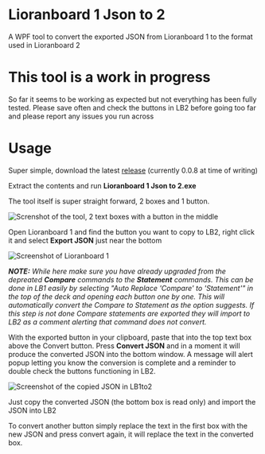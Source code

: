 # Lioranboard 1 Json to 2
A WPF tool to convert the exported JSON from Lioranboard 1 to the format used in Lioranboard 2

# This tool is a work in progress
So far it seems to be working as expected but not everything has been fully tested. Please save often and check the buttons in LB2 before going too far and please report any issues you run across

# Usage
Super simple, download the latest [release](https://github.com/Phat32/Lioranboard-1-Json-to-2/releases) (currently 0.0.8 at time of writing)

Extract the contents and run **Lioranboard 1 Json to 2.exe**

The tool itself is super straight forward, 2 boxes and 1 button.

![Screnshot of the tool, 2 text boxes with a button in the middle](https://user-images.githubusercontent.com/10120690/156732853-263a0662-1d1a-4118-9c88-f955597de826.png)

Open Lioranboard 1 and find the button you want to copy to LB2, right click it and select **Export JSON** just near the bottom

![Screenshot of Lioranboard 1](https://user-images.githubusercontent.com/10120690/156732790-ac589a32-36af-4d89-be7d-684b674a275f.png)


***NOTE:** While here make sure you have already upgraded from the depreated **Compare** commands to the **Statement** commands. This can be done in LB1 easily by selecting "Auto Replace 'Compare' to 'Statement'" in the top of the deck and opening each button one by one. This will automatically convert the Compare to Statement as the option suggests. If this step is not done Compare statements are exported they will import to LB2 as a comment alerting that command does not convert.*

With the exported button in your clipboard, paste that into the top text box above the Convert button. Press **Convert JSON** and in a moment it will produce the converted JSON into the bottom window. A message will alert popup letting you know the conversion is complete and a reminder to double check the buttons functioning in LB2.

![Screenshot of the copied JSON in LB1to2](https://user-images.githubusercontent.com/10120690/156732631-52670dad-1af5-41b8-9055-376efec29812.png)

Just copy the converted JSON (the bottom box is read only) and import the JSON into LB2

To convert another button simply replace the text in the first box with the new JSON and press convert again, it will replace the text in the converted box.



